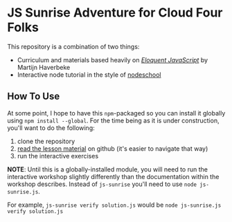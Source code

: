 # JS Sunrise Adventure for Cloud Four Folks

This repository is a combination of two things:

* Curriculum and materials based heavily on [_Eloquent JavaScript_](http://eloquentjavascript.net/) by Martijn Haverbeke
* Interactive node tutorial in the style of [nodeschool](http:http://nodeschool.io/)

## How To Use

At some point, I hope to have this `npm`-packaged so you can install it
globally using `npm install --global`. For the time being as it is under
construction, you'll want to do the following:

1. clone the repository
2. [read the lesson material](./lessons) on github (it's easier to navigate that way)
3. run the interactive exercises

**NOTE**: Until this is a globally-installed module, you will need to run the
interactive workshop slightly differently than the documentation within the
workshop describes. Instead of `js-sunrise` you'll need to use
`node js-sunrise.js`.

For example, `js-sunrise verify solution.js` would be
`node js-sunrise.js verify solution.js`
